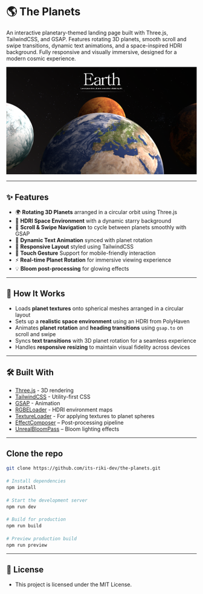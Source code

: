 # 🌎 The Planets

An interactive planetary-themed landing page built with Three.js, TailwindCSS, and GSAP. Features rotating 3D planets, smooth scroll and swipe transitions, dynamic text animations, and a space-inspired HDRI background. Fully responsive and visually immersive, designed for a modern cosmic experience.

[![HomeSS](public/heropage.png)](https://the-planets-taupe.vercel.app/)

---

## ✨ Features

- 🌍 **Rotating 3D Planets** arranged in a circular orbit using Three.js
- 🌠 **HDRI Space Environment** with a dynamic starry background
- 🎯 **Scroll & Swipe Navigation** to cycle between planets smoothly with GSAP
- 🧠 **Dynamic Text Animation** synced with planet rotation
- 💅 **Responsive Layout** styled using TailwindCSS
- 📱 **Touch Gesture** Support for mobile-friendly interaction
- ⚡ **Real-time Planet Rotation** for immersive viewing experience
- 💡 **Bloom post-processing** for glowing effects

---

## 🧠 How It Works

- Loads **planet textures** onto spherical meshes arranged in a circular layout
- Sets up a **realistic space environment** using an HDRI from PolyHaven
- Animates **planet rotation** and **heading transitions** using `gsap.to` on scroll and swipe
- Syncs **text transitions** with 3D planet rotation for a seamless experience
- Handles **responsive resizing** to maintain visual fidelity across devices

---

## 🛠️ Built With

- [Three.js](https://threejs.org/) - 3D rendering
- [TailwindCSS](https://tailwindcss.com/) - Utility-first CSS
- [GSAP](https://greensock.com/gsap/) - Animation
- [RGBELoader](https://threejs.org/docs/#examples/en/loaders/RGBELoader) - HDRI environment maps
- [TextureLoader](https://threejs.org/docs/#api/en/loaders/TextureLoader) - For applying textures to planet spheres
- [EffectComposer](https://threejs.org/docs/#examples/en/postprocessing/EffectComposer) – Post-processing pipeline
- [UnrealBloomPass](https://threejs.org/docs/#examples/en/postprocessing/UnrealBloomPass) – Bloom lighting effects

---

## Clone the repo

```bash
git clone https://github.com/its-riki-dev/the-planets.git

# Install dependencies
npm install

# Start the development server
npm run dev

# Build for production
npm run build

# Preview production build
npm run preview
```

---

## 📄 License

- This project is licensed under the MIT License.
